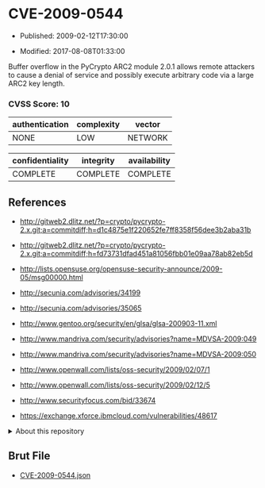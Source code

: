 # CVE-2009-0544

- Published: 2009-02-12T17:30:00

- Modified: 2017-08-08T01:33:00

Buffer overflow in the PyCrypto ARC2 module 2.0.1 allows remote attackers to cause a denial of service and possibly execute arbitrary code via a large ARC2 key length.

### CVSS Score: **10**

| authentication | complexity | vector |
| --- | --- | --- |
| NONE | LOW | NETWORK |

| confidentiality | integrity | availability |
| --- | --- | --- |
| COMPLETE | COMPLETE | COMPLETE |

## References

* http://gitweb2.dlitz.net/?p=crypto/pycrypto-2.x.git;a=commitdiff;h=d1c4875e1f220652fe7ff8358f56dee3b2aba31b

* http://gitweb2.dlitz.net/?p=crypto/pycrypto-2.x.git;a=commitdiff;h=fd73731dfad451a81056fbb01e09aa78ab82eb5d

* http://lists.opensuse.org/opensuse-security-announce/2009-05/msg00000.html

* http://secunia.com/advisories/34199

* http://secunia.com/advisories/35065

* http://www.gentoo.org/security/en/glsa/glsa-200903-11.xml

* http://www.mandriva.com/security/advisories?name=MDVSA-2009:049

* http://www.mandriva.com/security/advisories?name=MDVSA-2009:050

* http://www.openwall.com/lists/oss-security/2009/02/07/1

* http://www.openwall.com/lists/oss-security/2009/02/12/5

* http://www.securityfocus.com/bid/33674

* https://exchange.xforce.ibmcloud.com/vulnerabilities/48617

<details>
<summary>About this repository</summary> 

  This repository is part of the project [Live Hack CVE](https://github.com/Live-Hack-CVE). Main website can be found [www.live-hack.org](https://www.live-hack.org) 
  
  Made by [Sn0wAlice](https://github.com/Sn0wAlice) for the people that care about security and need to have a feed of the latest CVEs. Hope you enjoy it, don't forget to star the repo and follow me on [Twitter](https://twitter.com/Sn0wAlice) and [Github](https://github.com/Sn0wAlice). And that is my [personnal website](https://www.alice-snow.me/)

  - [Home Page](https://github.com/Live-Hack-CVE)
  - [Framework](https://github.com/Live-Hack-CVE/cve-framework)
  - [CVE database](https://github.com/Live-Hack-CVE/full_database)
  - [Changelog](https://github.com/Live-Hack-CVE/Changelog)
</details>

## Brut File

* [CVE-2009-0544.json](https://raw.githubusercontent.com/Live-Hack-CVE/full_database/main/cves/2009/CVE-2009-0544.json)

